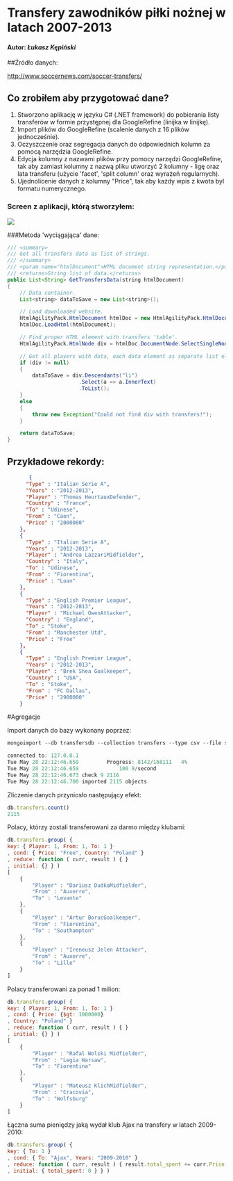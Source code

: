 # Transfery zawodników piłki nożnej w latach 2007-2013

#### Autor: *Łukasz Kępiński*

##Źródło danych: 

http://www.soccernews.com/soccer-transfers/

## Co zrobiłem aby przygotować dane?

1. Stworzono aplikację w języku C# (.NET framework) do pobierania listy transferów w formie przystępnej dla GoogleRefine (linijka w linijkę).
1. Import plików do GoogleRefine (scalenie danych z 16 plików jednocześnie).
1. Oczyszczenie oraz segregacja danych do odpowiednich kolumn za pomocą narzędzia GoogleRefine.
1. Edycja kolumny z nazwami plików przy pomocy narzędzi GoogleRefine, tak aby zamiast kolumny z nazwą pliku utworzyć 2 kolumny - ligę oraz lata transferu (użycie 'facet', 'split column' oraz wyrażeń regularnych).
1. Ujednolicenie danych z kolumny "Price", tak aby każdy wpis z kwota byl formatu numerycznego.

### Screen z aplikacji, którą stworzyłem:

![](../images/lkepinsk/transfers-data-download-screen.png)

###Metoda 'wyciągająca' dane:

```java
/// <summary>
/// Get all transfers data as list of strings.
/// </summary>
/// <param name="htmlDocument">HTML document string representation.</param>
/// <returns>String list of data.</returns>
public List<String> GetTransfersData(string htmlDocument)
{
	// Data container.
	List<string> dataToSave = new List<string>();

	// Load downloaded website.
	HtmlAgilityPack.HtmlDocument htmlDoc = new HtmlAgilityPack.HtmlDocument();
	htmlDoc.LoadHtml(htmlDocument);

	// Find proper HTML element with transfers 'table'.
	HtmlAgilityPack.HtmlNode div = htmlDoc.DocumentNode.SelectSingleNode("//div[@class='panes']");

	// Get all players with data, each data element as separate list element.
	if (div != null)
	{
		dataToSave = div.Descendants("li")
					   .Select(a => a.InnerText)
					   .ToList();
	}
	else
	{
		throw new Exception("Could not find div with transfers!");
	}

	return dataToSave;
}
```

## Przykładowe rekordy:
```json
       {
      "Type" : "Italian Serie A",
      "Years" : "2012-2013",
      "Player" : "Thomas HeurtauxDefender",
      "Country" : "France",
      "To" : "Udinese",
      "From" : "Caen",
      "Price" : "2000000"
    },
    {
      "Type" : "Italian Serie A",
      "Years" : "2012-2013",
      "Player" : "Andrea LazzariMidfielder",
      "Country" : "Italy",
      "To" : "Udinese",
      "From" : "Fiorentina",
      "Price" : "Loan"
    },
	{
      "Type" : "English Premier League",
      "Years" : "2012-2013",
      "Player" : "Michael OwenAttacker",
      "Country" : "England",
      "To" : "Stoke",
      "From" : "Manchester Utd",
      "Price" : "Free"
    },
    {
      "Type" : "English Premier League",
      "Years" : "2012-2013",
      "Player" : "Brek Shea Goalkeeper",
      "Country" : "USA",
      "To" : "Stoke",
      "From" : "FC Dallas",
      "Price" : "2900000"
    }
```

#Agregacje

Import danych do bazy wykonany poprzez:

```javascript
mongoimport --db transfersdb --collection transfers --type csv --file soccer-transfers.csv --headerline --ignoreBlanks

connected to: 127.0.0.1
Tue May 28 22:12:46.659 		Progress: 8142/168111	4%
Tue May 28 22:12:46.659 			100	9/second
Tue May 28 22:12:46.673 check 9 2116
Tue May 28 22:12:46.700 imported 2115 objects
```

Zliczenie danych przyniosło następujący efekt: 

```javascript
db.transfers.count()
2115
```

Polacy, którzy zostali transferowani za darmo między klubami:

```javascript
db.transfers.group( { 
key: { Player: 1, From: 1, To: 1 }
, cond: { Price: "Free", Country: "Poland" }
, reduce: function ( curr, result ) { }
, initial: {} } )
[
	{
		"Player" : "Dariusz DudkaMidfielder",
		"From" : "Auxerre",
		"To" : "Levante"
	},
	{
		"Player" : "Artur BorucGoalkeeper",
		"From" : "Fiorentina",
		"To" : "Southampton"
	},
	{
		"Player" : "Ireneusz Jelen Attacker",
		"From" : "Auxerre",
		"To" : "Lille"
	}
]
```

Polacy transferowani za ponad 1 milion:

```javascript
db.transfers.group( { 
key: { Player: 1, From: 1, To: 1 }
, cond: { Price: {$gt: 1000000}
, Country: "Poland" }
, reduce: function ( curr, result ) { }
, initial: {} } )
[
	{
		"Player" : "Rafal Wolski Midfielder",
		"From" : "Legia Warsaw",
		"To" : "Fiorentina"
	},
	{
		"Player" : "Mateusz KlichMidfielder",
		"From" : "Cracovia",
		"To" : "Wolfsburg"
	}
]
```

Łączna suma pieniędzy jaką wydał klub Ajax na transfery w latach 2009-2010:

```javascript
db.transfers.group( { 
key: { To: 1 }
, cond: { To: "Ajax", Years: "2009-2010" }
, reduce: function ( curr, result ) { result.total_spent += curr.Price; }
, initial: { total_spent: 0 } } )
```


